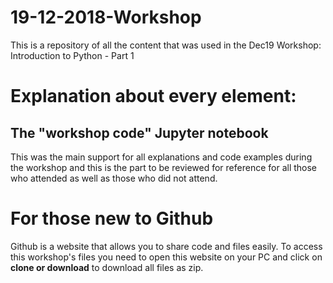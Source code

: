 # 19-12-2018-Workshop
This is a repository of all the content that was used in the Dec19 Workshop: Introduction to Python - Part 1
# Explanation about every element:
## The "workshop code" Jupyter notebook 
This was the main support for all explanations and code examples during the workshop and this is the part to be reviewed for reference for all those who attended as well as those who did not attend. 
# For those new to Github
Github is a website that allows you to share code and files easily. To access this workshop's files you need to open this website on your PC and click on **clone or download** to download all files as zip.
